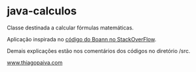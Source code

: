 # java-calculos

Classe destinada a calcular fórmulas matemáticas.

Aplicação inspirada no [código do Boann no StackOverFlow](https://stackoverflow.com/a/26227947/4271396).

Demais explicações estão nos comentários dos códigos no diretório /src.

www.thiagopaiva.com